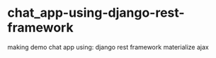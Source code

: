 # chat_app-using-django-rest-framework
making demo chat app using:
 django rest framework
  materialize 
  ajax
